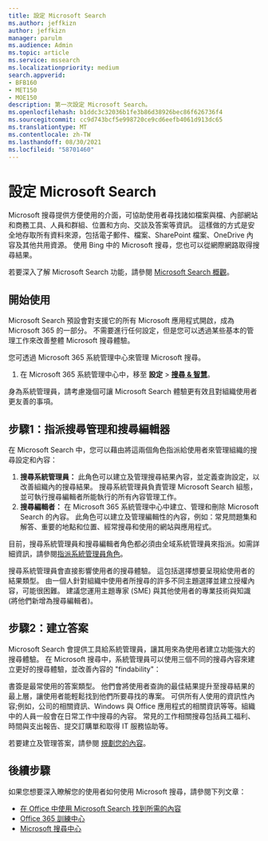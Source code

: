 ```yaml
---
title: 設定 Microsoft Search
ms.author: jeffkizn
author: jeffkizn
manager: parulm
ms.audience: Admin
ms.topic: article
ms.service: mssearch
ms.localizationpriority: medium
search.appverid:
- BFB160
- MET150
- MOE150
description: 第一次設定 Microsoft Search。
ms.openlocfilehash: b1ddc3c32036b1fe3b86d38926bec86f626736f4
ms.sourcegitcommit: cc9d743bcf5e998720ce9cd6eefb4061d913dc65
ms.translationtype: MT
ms.contentlocale: zh-TW
ms.lasthandoff: 08/30/2021
ms.locfileid: "58701460"
---
```

# <a name="set-up-microsoft-search"></a>設定 Microsoft Search

Microsoft 搜尋提供方便使用的介面，可協助使用者尋找諸如檔案與檔、內部網站和商務工具、人員和群組、位置和方向、交談及答案等資訊。 這樣做的方式是安全地存取所有資料來源，包括電子郵件、檔案、SharePoint 檔案、OneDrive 內容及其他共用資源。 使用 Bing 中的 Microsoft 搜尋，您也可以從網際網路取得搜尋結果。

若要深入了解 Microsoft Search 功能，請參閱 [Microsoft Search 概觀](overview-microsoft-search.md)。

## <a name="get-started"></a>開始使用

Microsoft Search 預設會對支援它的所有 Microsoft 應用程式開啟，成為 Microsoft 365 的一部分。 不需要進行任何設定，但是您可以透過某些基本的管理工作來改善整體 Microsoft 搜尋體驗。

您可透過 Microsoft 365 系統管理中心來管理 Microsoft 搜尋。

1. 在 Microsoft 365 系統管理中心中，移至 **設定**  >  [**搜尋 & 智慧**](https://admin.microsoft.com/Adminportal/Home#/MicrosoftSearch)。

身為系統管理員，請考慮幾個可讓 Microsoft Search 體驗更有效且對組織使用者更友善的事項。

## <a name="step-1-assign-search-admin-and-search-editor"></a>步驟1：指派搜尋管理和搜尋編輯器

在 Microsoft Search 中，您可以藉由將這兩個角色指派給使用者來管理組織的搜尋設定和內容：

1. **搜尋系統管理員：** 此角色可以建立及管理搜尋結果內容，並定義查詢設定，以改善組織內的搜尋結果。 搜尋系統管理員負責管理 Microsoft Search 組態，並可執行搜尋編輯者所能執行的所有內容管理工作。
2. **搜尋編輯者：** 在 Microsoft 365 系統管理中心中建立、管理和刪除 Microsoft Search 的內容。 此角色可以建立及管理編輯性的內容，例如：常見問題集和解答、重要的地點和位置、經常搜尋和使用的網站與應用程式。

目前，搜尋系統管理員和搜尋編輯者角色都必須由全域系統管理員來指派。如需詳細資訊，請參閱[指派系統管理員角色](/office365/admin/add-users/assign-admin-roles?view=o365-worldwide)。

搜尋系統管理員會直接影響使用者的搜尋體驗。 這包括選擇想要呈現給使用者的結果類型。 由一個人針對組織中使用者所搜尋的許多不同主題選擇並建立授權內容，可能很困難。 建議您運用主題專家 (SME) 與其他使用者的專業技術與知識 (將他們新增為搜尋編輯者)。

## <a name="step-2-create-answers"></a>步驟2：建立答案

Microsoft Search 會提供工具給系統管理員，讓其用來為使用者建立功能強大的搜尋體驗。 在 Microsoft 搜尋中，系統管理員可以使用三個不同的搜尋內容來建立更好的搜尋體驗，並改善內容的 "findability"：

書簽是最常使用的答案類型。 他們會將使用者查詢的最佳結果提升至搜尋結果的最上層，讓使用者能輕鬆找到他們所要尋找的專案。
可供所有人使用的資訊性內容;例如，公司的相關資訊、Windows 與 Office 應用程式的相關資訊等等。組織中的人員一般會在日常工作中搜尋的內容。 常見的工作相關搜尋包括員工福利、時間與支出報告、提交訂購單和取得 IT 服務協助等。

若要建立及管理答案，請參閱 [規劃您的內容](plan-your-content.md)。

## <a name="next-steps"></a>後續步驟

如果您想要深入瞭解您的使用者如何使用 Microsoft 搜尋，請參閱下列文章：

- [在 Office 中使用 Microsoft Search 找到所需的內容](https://support.office.com/article/find-what-you-need-with-microsoft-search-in-office-2457d4d8-48a8-4ad4-ab89-5a0657aa8446)
- [Office 365 訓練中心](https://support.office.com/office-training-center)
- [Microsoft 搜尋中心](https://support.office.com/article/-working-title-microsoft-search-center-b8bf5a2c-7515-40a9-9a6a-b8ed382c86bc)